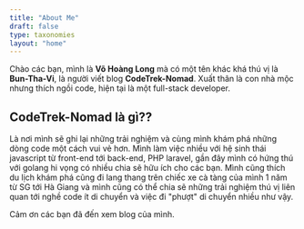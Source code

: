 ```yaml
---
title: "About Me"
draft: false
type: taxonomies
layout: "home"
---
```


Chào các bạn, mình là **Võ Hoàng Long** mà có một tên khác khá thú vị là **Bun-Tha-Vi**, là người viết blog **CodeTrek-Nomad**. Xuất thân là con nhà mộc nhưng thích ngồi code, hiện tại là một full-stack developer.

## CodeTrek-Nomad là gì??
Là nơi mình sẽ ghi lại những trải nghiệm và cùng mình khám phá những dòng code một cách vui vẻ hơn. Mình làm việc nhiều với hệ sinh thái  javascript từ front-end tới back-end, PHP laravel, gần đây mình có hứng thú với golang hi vọng có nhiều chia sẽ hữu ích cho các bạn.
Mình cũng thích du lịch khám phá cũng đi lang thang trên chiếc xe cà tàng của mình 1 năm từ SG tới Hà Giang và mình cũng có thể chia sẽ những trải nghiệm thú vị liên quan tới nghề code ít di chuyển và việc đi "phượt" di chuyển nhiều như vậy.

Cảm ơn các bạn đã đến xem blog của mình.
